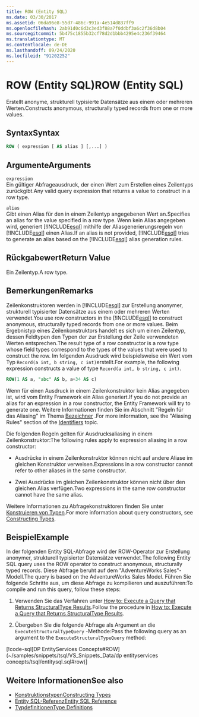 ```yaml
---
title: ROW (Entity SQL)
ms.date: 03/30/2017
ms.assetid: 06da96e8-55d7-486c-991a-4e514d837ff9
ms.openlocfilehash: 2ab91d0c6d3c3ed3f88a7f0ddbf3a6c2f36d8b04
ms.sourcegitcommit: 5b475c1855b32cf78d2d1bbb4295e4c236f39464
ms.translationtype: MT
ms.contentlocale: de-DE
ms.lasthandoff: 09/24/2020
ms.locfileid: "91202252"
---
```

# <a name="row-entity-sql"></a><span data-ttu-id="38ca7-102">ROW (Entity SQL)</span><span class="sxs-lookup"><span data-stu-id="38ca7-102">ROW (Entity SQL)</span></span>

<span data-ttu-id="38ca7-103">Erstellt anonyme, strukturell typisierte Datensätze aus einem oder mehreren Werten.</span><span class="sxs-lookup"><span data-stu-id="38ca7-103">Constructs anonymous, structurally typed records from one or more values.</span></span>  
  
## <a name="syntax"></a><span data-ttu-id="38ca7-104">Syntax</span><span class="sxs-lookup"><span data-stu-id="38ca7-104">Syntax</span></span>  
  
```sql  
ROW ( expression [ AS alias ] [,...] )  
```  
  
## <a name="arguments"></a><span data-ttu-id="38ca7-105">Argumente</span><span class="sxs-lookup"><span data-stu-id="38ca7-105">Arguments</span></span>  

 `expression`  
 <span data-ttu-id="38ca7-106">Ein gültiger Abfrageausdruck, der einen Wert zum Erstellen eines Zeilentyps zurückgibt.</span><span class="sxs-lookup"><span data-stu-id="38ca7-106">Any valid query expression that returns a value to construct in a row type.</span></span>  
  
 `alias`  
 <span data-ttu-id="38ca7-107">Gibt einen Alias für den in einem Zeilentyp angegebenen Wert an.</span><span class="sxs-lookup"><span data-stu-id="38ca7-107">Specifies an alias for the value specified in a row type.</span></span> <span data-ttu-id="38ca7-108">Wenn kein Alias angegeben wird, generiert [!INCLUDE[esql](../../../../../../includes/esql-md.md)] mithilfe der Aliasgenerierungsregeln von [!INCLUDE[esql](../../../../../../includes/esql-md.md)] einen Alias.</span><span class="sxs-lookup"><span data-stu-id="38ca7-108">If an alias is not provided, [!INCLUDE[esql](../../../../../../includes/esql-md.md)] tries to generate an alias based on the [!INCLUDE[esql](../../../../../../includes/esql-md.md)] alias generation rules.</span></span>  
  
## <a name="return-value"></a><span data-ttu-id="38ca7-109">Rückgabewert</span><span class="sxs-lookup"><span data-stu-id="38ca7-109">Return Value</span></span>  

 <span data-ttu-id="38ca7-110">Ein Zeilentyp.</span><span class="sxs-lookup"><span data-stu-id="38ca7-110">A row type.</span></span>  
  
## <a name="remarks"></a><span data-ttu-id="38ca7-111">Bemerkungen</span><span class="sxs-lookup"><span data-stu-id="38ca7-111">Remarks</span></span>  

 <span data-ttu-id="38ca7-112">Zeilenkonstruktoren werden in [!INCLUDE[esql](../../../../../../includes/esql-md.md)] zur Erstellung anonymer, strukturell typisierter Datensätze aus einem oder mehreren Werten verwendet.</span><span class="sxs-lookup"><span data-stu-id="38ca7-112">You use row constructors in the [!INCLUDE[esql](../../../../../../includes/esql-md.md)] to construct anonymous, structurally typed records from one or more values.</span></span> <span data-ttu-id="38ca7-113">Beim Ergebnistyp eines Zeilenkonstruktors handelt es sich um einen Zeilentyp, dessen Feldtypen den Typen der zur Erstellung der Zeile verwendeten Werten entsprechen.</span><span class="sxs-lookup"><span data-stu-id="38ca7-113">The result type of a row constructor is a row type whose field types correspond to the types of the values that were used to construct the row.</span></span> <span data-ttu-id="38ca7-114">Im folgenden Ausdruck wird beispielsweise ein Wert vom Typ `Record(a int, b string, c int)`erstellt.</span><span class="sxs-lookup"><span data-stu-id="38ca7-114">For example, the following expression constructs a value of type `Record(a int, b string, c int)`.</span></span>  
  
```sql  
ROW(1 AS a, "abc" AS b, a+34 AS c)  
```  
  
 <span data-ttu-id="38ca7-115">Wenn für einen Ausdruck in einem Zeilenkonstruktor kein Alias angegeben ist, wird vom Entity Framework ein Alias generiert.</span><span class="sxs-lookup"><span data-stu-id="38ca7-115">If you do not provide an alias for an expression in a row constructor, the Entity Framework will try to generate one.</span></span> <span data-ttu-id="38ca7-116">Weitere Informationen finden Sie im Abschnitt "Regeln für das Aliasing" im Thema [Bezeichner](identifiers-entity-sql.md) .</span><span class="sxs-lookup"><span data-stu-id="38ca7-116">For more information, see the "Aliasing Rules" section of the [Identifiers](identifiers-entity-sql.md) topic.</span></span>  
  
 <span data-ttu-id="38ca7-117">Die folgenden Regeln gelten für Ausdrucksaliasing in einem Zeilenkonstruktor:</span><span class="sxs-lookup"><span data-stu-id="38ca7-117">The following rules apply to expression aliasing in a row constructor:</span></span>  
  
- <span data-ttu-id="38ca7-118">Ausdrücke in einem Zeilenkonstruktor können nicht auf andere Aliase im gleichen Konstruktor verweisen.</span><span class="sxs-lookup"><span data-stu-id="38ca7-118">Expressions in a row constructor cannot refer to other aliases in the same constructor.</span></span>  
  
- <span data-ttu-id="38ca7-119">Zwei Ausdrücke im gleichen Zeilenkonstruktor können nicht über den gleichen Alias verfügen.</span><span class="sxs-lookup"><span data-stu-id="38ca7-119">Two expressions in the same row constructor cannot have the same alias.</span></span>  
  
 <span data-ttu-id="38ca7-120">Weitere Informationen zu Abfragekonstruktoren finden Sie unter [Konstruieren von Typen](constructing-types-entity-sql.md).</span><span class="sxs-lookup"><span data-stu-id="38ca7-120">For more information about query constructors, see [Constructing Types](constructing-types-entity-sql.md).</span></span>  
  
## <a name="example"></a><span data-ttu-id="38ca7-121">Beispiel</span><span class="sxs-lookup"><span data-stu-id="38ca7-121">Example</span></span>  

 <span data-ttu-id="38ca7-122">In der folgenden Entity SQL-Abfrage wird der ROW-Operator zur Erstellung anonymer, strukturell typisierter Datensätze verwendet.</span><span class="sxs-lookup"><span data-stu-id="38ca7-122">The following Entity SQL query uses the ROW operator to construct anonymous, structurally typed records.</span></span> <span data-ttu-id="38ca7-123">Diese Abfrage beruht auf dem "AdventureWorks Sales"-Modell.</span><span class="sxs-lookup"><span data-stu-id="38ca7-123">The query is based on the AdventureWorks Sales Model.</span></span> <span data-ttu-id="38ca7-124">Führen Sie folgende Schritte aus, um diese Abfrage zu kompilieren und auszuführen:</span><span class="sxs-lookup"><span data-stu-id="38ca7-124">To compile and run this query, follow these steps:</span></span>  
  
1. <span data-ttu-id="38ca7-125">Verwenden Sie das Verfahren unter [How to: Execute a Query that Returns StructuralType Results](../how-to-execute-a-query-that-returns-structuraltype-results.md).</span><span class="sxs-lookup"><span data-stu-id="38ca7-125">Follow the procedure in [How to: Execute a Query that Returns StructuralType Results](../how-to-execute-a-query-that-returns-structuraltype-results.md).</span></span>  
  
2. <span data-ttu-id="38ca7-126">Übergeben Sie die folgende Abfrage als Argument an die `ExecuteStructuralTypeQuery` -Methode:</span><span class="sxs-lookup"><span data-stu-id="38ca7-126">Pass the following query as an argument to the `ExecuteStructuralTypeQuery` method:</span></span>  
  
 [!code-sql[DP EntityServices Concepts#ROW](~/samples/snippets/tsql/VS_Snippets_Data/dp entityservices concepts/tsql/entitysql.sql#row)]  
  
## <a name="see-also"></a><span data-ttu-id="38ca7-127">Weitere Informationen</span><span class="sxs-lookup"><span data-stu-id="38ca7-127">See also</span></span>

- [<span data-ttu-id="38ca7-128">Konstruktionstypen</span><span class="sxs-lookup"><span data-stu-id="38ca7-128">Constructing Types</span></span>](constructing-types-entity-sql.md)
- [<span data-ttu-id="38ca7-129">Entity SQL-Referenz</span><span class="sxs-lookup"><span data-stu-id="38ca7-129">Entity SQL Reference</span></span>](entity-sql-reference.md)
- [<span data-ttu-id="38ca7-130">Typdefinitionen</span><span class="sxs-lookup"><span data-stu-id="38ca7-130">Type Definitions</span></span>](type-definitions-entity-sql.md)
